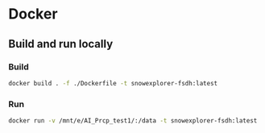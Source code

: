 # Docker

## Build and run locally

### Build

```bash
docker build . -f ./Dockerfile -t snowexplorer-fsdh:latest
```

### Run

```bash
docker run -v /mnt/e/AI_Prcp_test1/:/data -t snowexplorer-fsdh:latest
``` 
